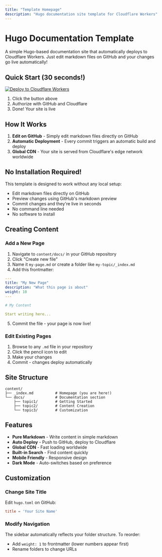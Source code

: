 ```yaml
---
title: "Template Homepage"
description: "Hugo documentation site template for Cloudflare Workers"
---
```


# Hugo Documentation Template

A simple Hugo-based documentation site that automatically deploys to Cloudflare Workers. Just edit markdown files on GitHub and your changes go live automatically!

## Quick Start (30 seconds!)

[![Deploy to Cloudflare Workers](https://deploy.workers.cloudflare.com/button)](https://deploy.workers.cloudflare.com/?url=https://github.com/taslabs-net/cloudflarepages-hugo)

1. Click the button above
2. Authorize with GitHub and Cloudflare
3. Done! Your site is live

## How It Works

1. **Edit on GitHub** - Simply edit markdown files directly on GitHub
2. **Automatic Deployment** - Every commit triggers an automatic build and deploy
3. **Global CDN** - Your site is served from Cloudflare's edge network worldwide

## No Installation Required!

This template is designed to work without any local setup:

- Edit markdown files directly on GitHub
- Preview changes using GitHub's markdown preview
- Commit changes and they're live in seconds
- No command line needed
- No software to install

## Creating Content

### Add a New Page

1. Navigate to `content/docs/` in your GitHub repository
2. Click "Create new file"
3. Name it `my-page.md` or create a folder like `my-topic/_index.md`
4. Add this frontmatter:

```yaml
---
title: "My New Page"
description: "What this page is about"
weight: 10
---

# My Content

Start writing here...
```

5. Commit the file - your page is now live!

### Edit Existing Pages

1. Browse to any `.md` file in your repository
2. Click the pencil icon to edit
3. Make your changes
4. Commit - changes deploy automatically

## Site Structure

```
content/
├── _index.md          # Homepage (you are here!)
└── docs/              # Documentation section
    ├── topic1/        # Getting Started
    ├── topic2/        # Content Creation  
    └── topic3/        # Customization
```

## Features

- **Pure Markdown** - Write content in simple markdown
- **Auto Deploy** - Push to GitHub, deploy to Cloudflare
- **Global CDN** - Fast loading worldwide
- **Built-in Search** - Find content quickly
- **Mobile Friendly** - Responsive design
- **Dark Mode** - Auto-switches based on preference

## Customization

### Change Site Title

Edit `hugo.toml` on GitHub:
```toml
title = 'Your Site Name'
```

### Modify Navigation

The sidebar automatically reflects your folder structure. To reorder:
- Add `weight: 1` to frontmatter (lower numbers appear first)
- Rename folders to change URLs

